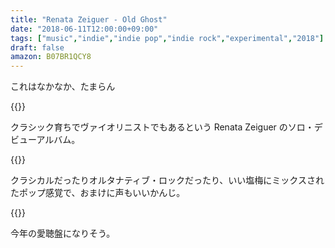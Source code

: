 ```yaml
---
title: "Renata Zeiguer - Old Ghost"
date: "2018-06-11T12:00:00+09:00"
tags: ["music","indie","indie pop","indie rock","experimental","2018"]
draft: false
amazon: B07BR1QCY8
---
```


これはなかなか、たまらん

{{<youtube src="8qVzhZNkKT8" title="Renata Zeiguer - Wayside">}}

クラシック育ちでヴァイオリニストでもあるという Renata Zeiguer のソロ・デビューアルバム。

{{<youtube src="hCSmXfXc728" title="Renata Zeiguer - Follow Me Down">}}

クラシカルだったりオルタナティブ・ロックだったり、いい塩梅にミックスされたポップ感覚で、おまけに声もいいかんじ。

{{<amazon asin="B07BR1QCY8" title="Renata Zeiguer - Old Ghost">}}

今年の愛聴盤になりそう。
